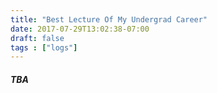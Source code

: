 ```yaml
---
title: "Best Lecture Of My Undergrad Career"
date: 2017-07-29T13:02:38-07:00
draft: false
tags : ["logs"]
---
```

##### TBA
